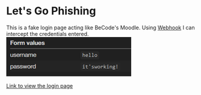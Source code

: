 # Let's Go Phishing

This is a fake login page acting like BeCode's Moodle. Using [Webhook](https://webhook.site/#!/) I can intercept the credentials entered.
![credentials](credentials.PNG)

[Link to view the login page](https://maurvan.github.io/phishing_becode/)